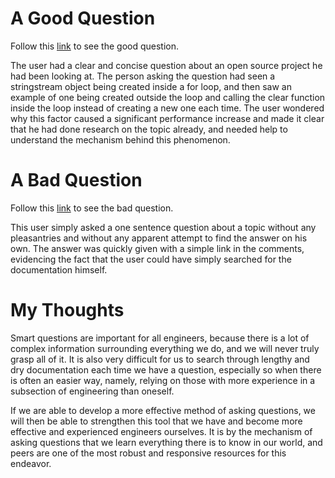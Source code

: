 # A Good Question

Follow this [link](https://stackoverflow.com/questions/30501327/does-the-g-stringstream-constructor-have-a-critical-section) to see the good question.

The user had a clear and concise question about an open source project he had been looking at. The person asking the question had seen a stringstream object being created inside a for loop, and then saw an example of one being created outside the loop and calling the clear function inside the loop instead of creating a new one each time. The user wondered why this factor caused a significant performance increase and made it clear that he had done research on the topic already, and needed help to understand the mechanism behind this phenomenon.

# A Bad Question

Follow this [link](https://stackoverflow.com/questions/69124205/css-background-shorthand) to see the bad question.

This user simply asked a one sentence question about a topic without any pleasantries and without any apparent attempt to find the answer on his own. The answer was quickly given with a simple link in the comments, evidencing the fact that the user could have simply searched for the documentation himself.

# My Thoughts

Smart questions are important for all engineers, because there is a lot of complex information surrounding everything we do, and we will never truly grasp all of it. It is also very difficult for us to search through lengthy and dry documentation each time we have a question, especially so when there is often an easier way, namely, relying on those with more experience in a subsection of engineering than oneself. 

If we are able to develop a more effective method of asking questions, we will then be able to strengthen this tool that we have and become more effective and experienced engineers ourselves. It is by the mechanism of asking questions that we learn everything there is to know in our world, and peers are one of the most robust and responsive resources for this endeavor.

